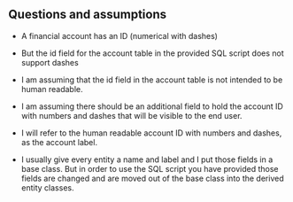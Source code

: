 ## Questions and assumptions

- A financial account has an ID (numerical with dashes)
- But the id field for the account table in the provided SQL script does not support dashes

- I am assuming that the id field in the account table is not intended to be human readable.
- I am assuming there should be an additional field to hold the account ID with numbers and dashes that will be visible to the end user.

- I will refer to the human readable account ID with numbers and dashes, as the account label.
- I usually give every entity a name and label and I put those fields in a base class.  But in order to use the SQL script you have provided those fields are changed and are moved out of the base class into the derived entity classes.
